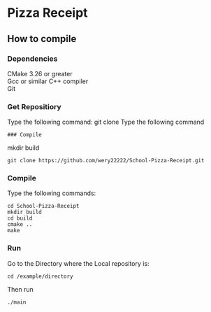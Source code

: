 # Pizza Receipt
  
## How to compile  
### Dependencies
CMake 3.26 or greater  
Gcc or similar C++ compiler  
Git  
### Get Repositiory
Type the following command:
git clone Type the following command

```
### Compile
```
mkdir build  
```
git clone https://github.com/wery22222/School-Pizza-Receipt.git
```
### Compile
Type the following commands: 
```
cd School-Pizza-Receipt
mkdir build
cd build
cmake ..
make
```
### Run 
Go to the Directory where the Local repository is:
```
cd /example/directory
```
Then run
```
./main
```
